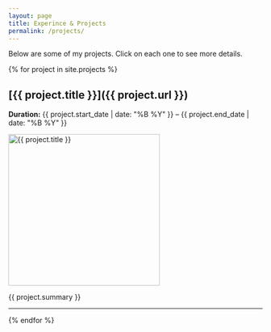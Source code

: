 ```yaml
---
layout: page
title: Experince & Projects
permalink: /projects/
---
```


Below are some of my projects. Click on each one to see more details.

{% for project in site.projects %}

## [{{ project.title }}]({{ project.url }})

**Duration:** {{ project.start_date | date: "%B %Y" }} – {{ project.end_date | date: "%B %Y" }}

<img src="{{ project.image }}" alt="{{ project.title }}" width="300">

{{ project.summary }}

---
{% endfor %}

